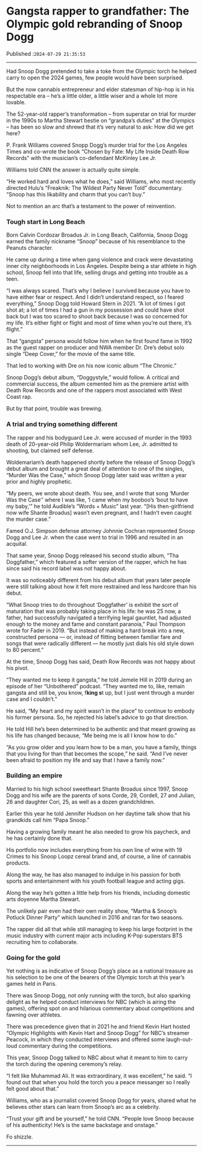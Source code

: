 # Gangsta rapper to grandfather: The Olympic gold rebranding of Snoop Dogg

Published :`2024-07-29 21:35:53`

---

Had Snoop Dogg pretended to take a toke from the Olympic torch he helped carry to open the 2024 games, few people would have been surprised.

But the now cannabis entrepreneur and elder statesman of hip-hop is in his respectable era – he’s a little older, a little wiser and a whole lot more lovable.

The 52-year-old rapper’s transformation – from superstar on trial for murder in the 1990s to Martha Stewart bestie on “grandpa’s duties” at the Olympics – has been so slow and shrewd that it’s very natural to ask: How did we get here?

P. Frank Williams covered Snopp Dogg’s murder trial for the Los Angeles Times and co-wrote the book “Chosen by Fate: My Life Inside Death Row Records” with the musician’s co-defendant McKinley Lee Jr.

Williams told CNN the answer is actually quite simple.

“He worked hard and loves what he does,” said Williams, who most recently directed Hulu’s “Freaknik: The Wildest Party Never Told” documentary. “Snoop has this likability and charm that you can’t buy.”

Not to mention an arc that’s a testament to the power of reinvention.

### Tough start in Long Beach

Born Calvin Cordozar Broadus Jr. in Long Beach, California, Snoop Dogg earned the family nickname “Snoop” because of his resemblance to the Peanuts character.

He came up during a time when gang violence and crack were devastating inner city neighborhoods in Los Angeles. Despite being a star athlete in high school, Snoop fell into that life, selling drugs and getting into trouble as a teen.

“I was always scared. That’s why I believe I survived because you have to have either fear or respect. And I didn’t understand respect, so I feared everything,” Snoop Dogg told Howard Stern in 2021. “A lot of times I got shot at; a lot of times I had a gun in my possession and could have shot back but I was too scared to shoot back because I was so concerned for my life. It’s either fight or flight and most of time when you’re out there, it’s flight.”

That “gangsta” persona would follow him when he first found fame in 1992 as the guest rapper on producer and NWA member Dr. Dre’s debut solo single “Deep Cover,” for the movie of the same title.

That led to working with Dre on his now iconic album “The Chronic.”

Snoop Dogg’s debut album, “Doggystyle,” would follow. A critical and commercial success, the album cemented him as the premiere artist with Death Row Records and one of the rappers most associated with West Coast rap.

But by that point, trouble was brewing.

### A trial and trying something different

The rapper and his bodyguard Lee Jr. were accused of murder in the 1993 death of 20-year-old Philip Woldermariam whom Lee, Jr. admitted to shooting, but claimed self defense.

Woldemariam’s death happened shortly before the release of Snoop Dogg’s debut album and brought a great deal of attention to one of the singles, “Murder Was the Case,” which Snoop Dogg later said was written a year prior and highly prophetic.

“My peers, we wrote about death. You see, and I wrote that song ‘Murder Was the Case’’ where I was like, ‘I came when my booboo’s ‘bout to have my baby,’” he told Audible’s “Words + Music” last year. “[His then-girlfriend now wife Shante Broadus] wasn’t even pregnant, and I hadn’t even caught the murder case.”

Famed O.J. Simpson defense attorney Johnnie Cochran represented Snoop Dogg and Lee Jr. when the case went to trial in 1996 and resulted in an acquital.

That same year, Snoop Dogg released his second studio album, “Tha Doggfather,” which featured a softer version of the rapper, which he has since said his record label was not happy about.

It was so noticeably different from his debut album that years later people were still talking about how it felt more restrained and less hardcore than his debut.

“What Snoop tries to do throughout ‘Doggfather’ is exhibit the sort of maturation that was probably taking place in his life: he was 25 now, a father, had successfully navigated a terrifying legal gauntlet, had adjusted enough to the money and fame and constant paranoia,” Paul Thompson wrote for Fader in 2019. “But instead of making a hard break into a new, constructed persona –– or, instead of flitting between familiar fare and songs that were radically different –– he mostly just dials his old style down to 80 percent.”

At the time, Snoop Dogg has said, Death Row Records was not happy about his pivot.

“They wanted me to keep it gangsta,” he told Jemele Hill in 2019 during an episode of her “Unbothered” podcast. “They wanted me to, like, remain gangsta and still be, you know, f**king s**t up, but I just went through a murder case and I couldn’t.”

He said, “My heart and my spirit wasn’t in the place” to continue to embody his former persona. So, he rejected his label’s advice to go that direction.

He told Hill he’s been determined to be authentic and that meant growing as his life has changed because, “Me being me is all I know how to do.”

“As you grow older and you learn how to be a man, you have a family, things that you living for than that becomes the scope,” he said. “And I’ve never been afraid to position my life and say that I have a family now.”

### Building an empire

Married to his high school sweetheart Shante Broadus since 1997, Snoop Dogg and his wife are the parents of sons Corde, 29, Cordell, 27 and Julian, 26 and daughter Cori, 25, as well as a dozen grandchildren.

Earlier this year he told Jennifer Hudson on her daytime talk show that his grandkids call him “Papa Snoop.”

Having a growing family meant he also needed to grow his paycheck, and he has certainly done that.

His portfolio now includes everything from his own line of wine with 19 Crimes to his Snoop Loopz cereal brand and, of course, a line of cannabis products.

Along the way, he has also managed to indulge in his passion for both sports and entertainment with his youth football league and acting gigs.

Along the way he’s gotten a little help from his friends, including domestic arts doyenne Martha Stewart.

The unlikely pair even had their own reality show, “Martha & Snoop’s Potluck Dinner Party” which launched in 2016 and ran for two seasons.

The rapper did all that while still managing to keep his large footprint in the music industry with current major acts including K-Pop superstars BTS recruiting him to collaborate.

### Going for the gold

Yet nothing is as indicative of Snoop Dogg’s place as a national treasure as his selection to be one of the bearers of the Olympic torch at this year’s games held in Paris.

There was Snoop Dogg, not only running with the torch, but also sparking delight as he helped conduct interviews for NBC (which is airing the games), offering spot on and hilarious commentary about competitions and fawning over athletes.

There was precedence given that in 2021 he and friend Kevin Hart hosted “Olympic Highlights with Kevin Hart and Snoop Dogg” for NBC’s streamer Peacock, in which they conducted interviews and offered some laugh-out-loud commentary during the competitions.

This year, Snoop Dogg talked to NBC about what it meant to him to carry the torch during the opening ceremony’s relay.

“I felt like Muhammad Ali. It was extraordinary, it was excellent,” he said. “I found out that when you hold the torch you a peace messanger so I really felt good about that.”

Williams, who as a journalist covered Snoop Dogg for years, shared what he believes other stars can learn from Snoop’s arc as a celebrity.

“Trust your gift and be yourself,” he told CNN. “People love Snoop because of his authenticity! He’s is the same backstage and onstage.”

Fo shizzle.

---

